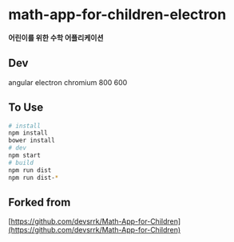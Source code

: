 # math-app-for-children-electron

**어린이를 위한 수학 어플리케이션**

## Dev

angular
electron
chromium
800 600

## To Use

```bash
# install
npm install
bower install
# dev
npm start
# build
npm run dist
npm run dist-*
```

## Forked from

[https://github.com/devsrrk/Math-App-for-Children](https://github.com/devsrrk/Math-App-for-Children)